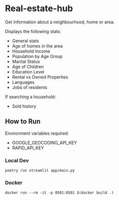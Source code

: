 # Real-estate-hub
Get information about a neighbourhood, home or area.

Displays the following stats:
- General stats
- Age of homes in the area
- Household Income
- Population by Age Group
- Marital Status
- Age of Children
- Education Level
- Rental vs Owned Properties
- Languages
- Jobs of residents

If searching a household:
- Sold history

## How to Run

Environment variables required:
- GOOGLE_GEOCODING_API_KEY
- RAPID_API_KEY

### Local Dev

`poetry run streamlit app/main.py`

### Docker

`docker run --rm -it -p 8501:8501 $(docker build .)`
